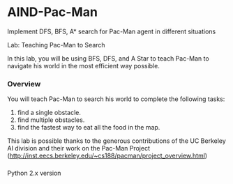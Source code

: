 # AIND-Pac-Man
Implement DFS, BFS, A* search for Pac-Man agent in different situations

Lab: Teaching Pac-Man to Search

In this lab, you will be using BFS, DFS, and A Star to teach Pac-Man to navigate his world in the most efficient way possible.

### Overview

You will teach Pac-Man to search his world to complete the following tasks:

1. find a single obstacle.
2. find multiple obstacles.
3. find the fastest way to eat all the food in the map.

This lab is possible thanks to the generous contributions of the UC Berkeley AI division and their work on the Pac-Man Project (http://inst.eecs.berkeley.edu/~cs188/pacman/project_overview.html)

###
Python 2.x version
